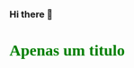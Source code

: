 ### Hi there 👋
<style>
  h1{
    color: green;
    font-family: comic sans;
    text-aling: center;
  }
  </style>
  <body>
<h1>Apenas um titulo<h1>
</body>

<!--
**MrWhoISE/MrWhoISE** is a ✨ _special_ ✨ repository because its `README.md` (this file) appears on your GitHub profile.

Here are some ideas to get you started:

- 🔭 I’m currently working on ...
- 🌱 I’m currently learning ...
- 👯 I’m looking to collaborate on ...
- 🤔 I’m looking for help with ...
- 💬 Ask me about ...
- 📫 How to reach me: ...
- 😄 Pronouns: ...
- ⚡ Fun fact: ...
-->
